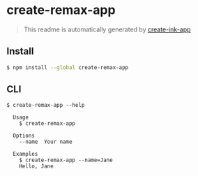 # create-remax-app

> This readme is automatically generated by [create-ink-app](https://github.com/vadimdemedes/create-ink-app)


## Install

```bash
$ npm install --global create-remax-app
```


## CLI

```
$ create-remax-app --help

  Usage
    $ create-remax-app

  Options
    --name  Your name

  Examples
    $ create-remax-app --name=Jane
    Hello, Jane
```
